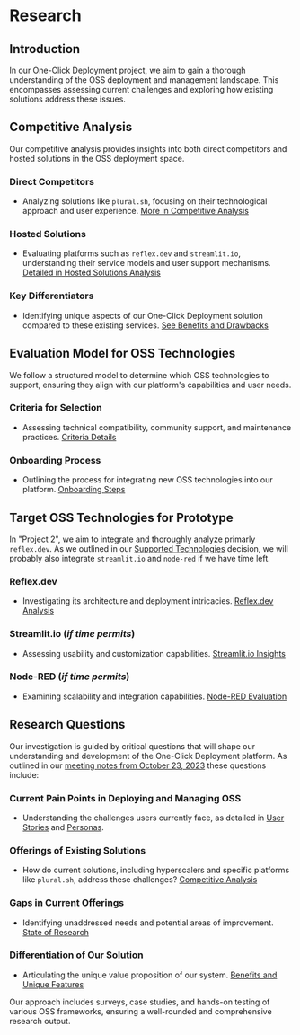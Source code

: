 # Research

## Introduction

In our One-Click Deployment project, we aim to gain a thorough understanding of the OSS deployment and management landscape. This encompasses assessing current challenges and exploring how existing solutions address these issues.

## Competitive Analysis

Our competitive analysis provides insights into both direct competitors and hosted solutions in the OSS deployment space.

### Direct Competitors

- Analyzing solutions like `plural.sh`, focusing on their technological approach and user experience. [More in Competitive Analysis](research/competitive-analysis.md)

### Hosted Solutions

- Evaluating platforms such as `reflex.dev` and `streamlit.io`, understanding their service models and user support mechanisms. [Detailed in Hosted Solutions Analysis](research/competitive-analysis.md#hosted-solutions)

### Key Differentiators

- Identifying unique aspects of our One-Click Deployment solution compared to these existing services. [See Benefits and Drawbacks](research/state-of-research.md#benefits-and-drawbacks)

## Evaluation Model for OSS Technologies

We follow a structured model to determine which OSS technologies to support, ensuring they align with our platform's capabilities and user needs.

### Criteria for Selection

- Assessing technical compatibility, community support, and maintenance practices. [Criteria Details](research/requirements.md#criteria-for-selection)

### Onboarding Process

- Outlining the process for integrating new OSS technologies into our platform. [Onboarding Steps](research/requirements.md#onboarding-process)

## Target OSS Technologies for Prototype

In "Project 2", we aim to integrate and thoroughly analyze primarly `reflex.dev`.
As we outlined in our [Supported Technologies](../decisions/0004-supported-technologies.md) decision, we will probably also integrate `streamlit.io` and `node-red` if we have time left.

### Reflex.dev

- Investigating its architecture and deployment intricacies. [Reflex.dev Analysis](research/user-stories.md#reflex-dev)

### Streamlit.io (*if time permits*)

- Assessing usability and customization capabilities. [Streamlit.io Insights](research/personas.md#streamlit-io)

### Node-RED (*if time permits*)

- Examining scalability and integration capabilities. [Node-RED Evaluation](research/use-cases.md#node-red)

## Research Questions

Our investigation is guided by critical questions that will shape our understanding and development of the One-Click Deployment platform.
As outlined in our [meeting notes from October 23, 2023](../meetings/2023-10-23.md) these questions include:

### Current Pain Points in Deploying and Managing OSS

- Understanding the challenges users currently face, as detailed in [User Stories](research/user-stories.md) and [Personas](research/personas.md).

### Offerings of Existing Solutions

- How do current solutions, including hyperscalers and specific platforms like `plural.sh`, address these challenges? [Competitive Analysis](research/competitive-analysis.md)

### Gaps in Current Offerings

- Identifying unaddressed needs and potential areas of improvement. [State of Research](research/state-of-research.md#gaps-in-current-offerings)

### Differentiation of Our Solution

- Articulating the unique value proposition of our system. [Benefits and Unique Features](docs/backend.md#differentiation)

Our approach includes surveys, case studies, and hands-on testing of various OSS frameworks, ensuring a well-rounded and comprehensive research output.
